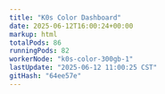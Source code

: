 ```yaml
---
title: "K0s Color Dashboard"
date: 2025-06-12T16:00:24+00:00
markup: html
totalPods: 86
runningPods: 82
workerNode: "k0s-color-300gb-1"
lastUpdate: "2025-06-12 11:00:25 CST"
gitHash: "64ee57e"
---
```


<!-- This content is dynamically updated by the DashboardUpdater Operator -->
<!-- The dashboard UI is rendered by Hugo templates and CSS/JS files -->
